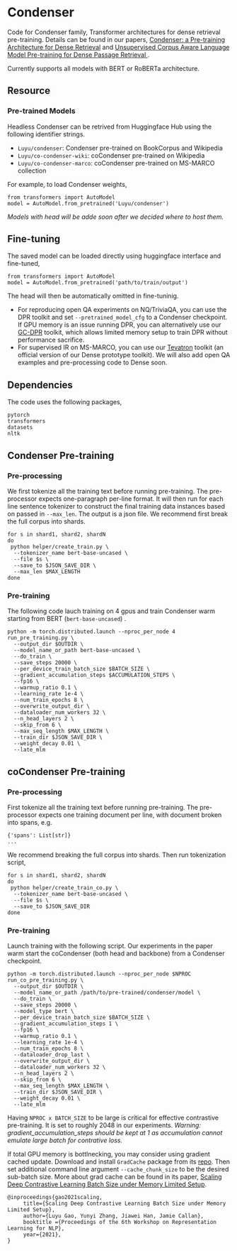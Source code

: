 # Condenser
Code for Condenser family, Transformer architectures for dense retrieval pre-training. Details can be found in our papers, [Condenser: a Pre-training Architecture for Dense Retrieval](https://arxiv.org/abs/2104.08253) and [Unsupervised Corpus Aware Language Model Pre-training for Dense Passage Retrieval
](https://arxiv.org/abs/2108.05540).


Currently supports all models with BERT or RoBERTa architecture.

## Resource
### Pre-trained Models
Headless Condenser can be retrived from Huggingface Hub using the following identifier strings.
- `Luyu/condenser`: Condenser pre-trained on BookCorpus and Wikipedia 
- `Luyu/co-condenser-wiki`: coCondenser pre-trained on Wikipedia 
- `Luyu/co-condenser-marco`: coCondenser pre-trained on MS-MARCO collection

For example, to load Condenser weights,
```
from transformers import AutoModel
model = AutoModel.from_pretrained('Luyu/condenser')
```

*Models with head will be adde soon after we decided where to host them.*

## Fine-tuning
The saved model can be loaded directly using huggingface interface and fine-tuned,
```
from transformers import AutoModel
model = AutoModel.from_pretrained('path/to/train/output')
```
The head will then be automatically omitted in fine-tuninig.

- For reproducing open QA experiments on NQ/TriviaQA, you can use the DPR toolkit and set `--pretrained_model_cfg` to a Condenser checkpoint. If GPU memory is an issue running DPR, you can alternatively use our [GC-DPR](https://github.com/luyug/GC-DPR) toolkit, which allows limited memory setup to train DPR without performance sacrifice.
- For supervised IR on MS-MARCO, you can use our [Tevatron](https://github.com/texttron/tevatron/tree/main/examples/coCondenser-marco) toolkit (an official version of our Dense prototype toolkit). We will also add open QA examples and pre-processing code to Dense soon.

## Dependencies
The code uses the following packages,
```
pytorch
transformers
datasets
nltk
```

## Condenser Pre-training
### Pre-processing
We first tokenize all the training text before running pre-training. The pre-processor expects one-paragraph per-line format. It will then run for each line sentence tokenizer to construct the final training data instances based on passed in `--max_len`. The output is a json file. We recommend first break the full corpus into shards.
```
for s in shard1, shard2, shardN
do
 python helper/create_train.py \
  --tokenizer_name bert-base-uncased \
  --file $s \
  --save_to $JSON_SAVE_DIR \
  --max_len $MAX_LENGTH
done
```
### Pre-training
The following code lauch training on 4 gpus and train Condenser warm starting from BERT (`bert-base-uncased`) .
```
python -m torch.distributed.launch --nproc_per_node 4 run_pre_training.py \
  --output_dir $OUTDIR \
  --model_name_or_path bert-base-uncased \
  --do_train \
  --save_steps 20000 \
  --per_device_train_batch_size $BATCH_SIZE \
  --gradient_accumulation_steps $ACCUMULATION_STEPS \
  --fp16 \
  --warmup_ratio 0.1 \
  --learning_rate 1e-4 \
  --num_train_epochs 8 \
  --overwrite_output_dir \
  --dataloader_num_workers 32 \
  --n_head_layers 2 \
  --skip_from 6 \
  --max_seq_length $MAX_LENGTH \
  --train_dir $JSON_SAVE_DIR \
  --weight_decay 0.01 \
  --late_mlm
```

## coCondenser Pre-training
### Pre-processing
First tokenize all the training text before running pre-training. The pre-processor expects one training document per line, with document broken into spans, e.g.
```
{'spans': List[str]}
...
```
We recommend breaking the full corpus into shards. Then run tokenization script,
```
for s in shard1, shard2, shardN
do
 python helper/create_train_co.py \
  --tokenizer_name bert-base-uncased \
  --file $s \
  --save_to $JSON_SAVE_DIR
done
```
### Pre-training
Launch training with the following script. Our experiments in the paper warm start the coCondenser (both head and backbone) from a Condenser checkpoint.
```
python -m torch.distributed.launch --nproc_per_node $NPROC run_co_pre_training.py \
  --output_dir $OUTDIR \
  --model_name_or_path /path/to/pre-trained/condenser/model \
  --do_train \
  --save_steps 20000 \
  --model_type bert \
  --per_device_train_batch_size $BATCH_SIZE \
  --gradient_accumulation_steps 1 \
  --fp16 \
  --warmup_ratio 0.1 \
  --learning_rate 1e-4 \
  --num_train_epochs 8 \
  --dataloader_drop_last \
  --overwrite_output_dir \
  --dataloader_num_workers 32 \
  --n_head_layers 2 \
  --skip_from 6 \
  --max_seq_length $MAX_LENGTH \
  --train_dir $JSON_SAVE_DIR \
  --weight_decay 0.01 \
  --late_mlm
```
Having `NPROC x BATCH_SIZE` to be large is critical for effective contrastive pre-training. It is set to roughly 2048 in our experiments.
*Warning: gradient_accumulation_steps should be kept at 1 as accumulation cannot emulate large batch for contrative loss.*

If total GPU memory is bottlnecking, you may consider using gradient cached update. Download and install `GradCache` package from its [repo](https://github.com/luyug/GradCache). Then set additional command line argument `--cache_chunk_size` to be the desired sub-batch size. More about grad cache can be found in its paper, [Scaling Deep Contrastive Learning Batch Size under Memory Limited Setup](https://arxiv.org/abs/2101.06983).
```
@inproceedings{gao2021scaling,
     title={Scaling Deep Contrastive Learning Batch Size under Memory Limited Setup},
     author={Luyu Gao, Yunyi Zhang, Jiawei Han, Jamie Callan},
     booktitle ={Proceedings of the 6th Workshop on Representation Learning for NLP},
     year={2021},
}
```
